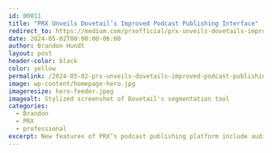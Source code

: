 ```yaml
---
id: 00011
title: "PRX Unveils Dovetail’s Improved Podcast Publishing Interface"
redirect_to: https://medium.com/prxofficial/prx-unveils-dovetails-improved-podcast-publishing-interface-56e62039427d
date: 2024-05-02T00:00:00-06:00
author: Brandon Hundt
layout: post
header-color: black
color: yellow
permalink: /2024-05-02-prx-unveils-dovetails-improved-podcast-publishing-interface
image: wp-content/homepage-hero.jpg
imageresize: hero-feeder.jpeg
imagealt: Stylized screenshot of Dovetail's segmentation tool
categories:
  - Brandon
  - PRX
  - professional
excerpt: New features of PRX’s podcast publishing platform include audio segmentation, ad breaks, and a customizable embed player
---
```


